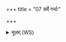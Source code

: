 +++
title = "07 सर्वे गर्भाः"

+++
<details><summary>मूलम् (WS)</summary>

सर्वे गर्भाः प्रव्यथन्ते कुमारा दशमास्याः ।  
यस्मिन् राष्ट्रे निरुध्यते ब्रह्मजाया अचित्त्या ॥ ८ ॥
</details>
